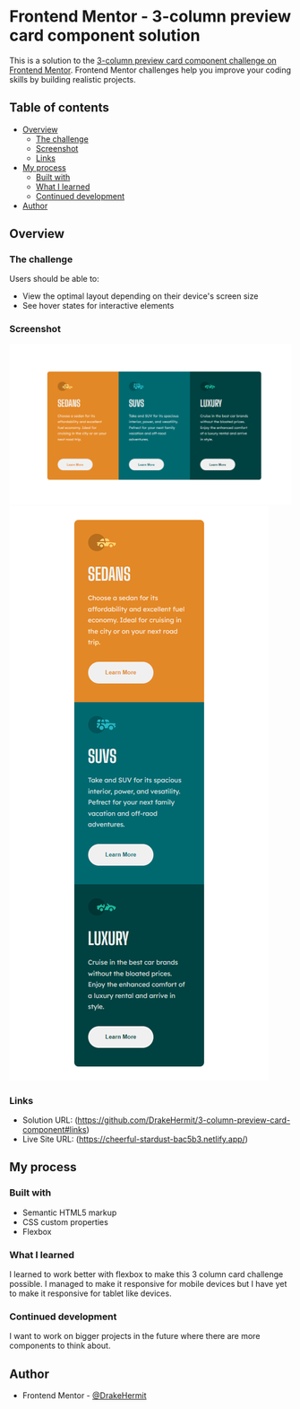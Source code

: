 # Frontend Mentor - 3-column preview card component solution

This is a solution to the [3-column preview card component challenge on Frontend Mentor](https://www.frontendmentor.io/challenges/3column-preview-card-component-pH92eAR2-). Frontend Mentor challenges help you improve your coding skills by building realistic projects. 

## Table of contents

- [Overview](#overview)
  - [The challenge](#the-challenge)
  - [Screenshot](#screenshot)
  - [Links](#links)
- [My process](#my-process)
  - [Built with](#built-with)
  - [What I learned](#what-i-learned)
  - [Continued development](#continued-development)
- [Author](#author)


## Overview

### The challenge

Users should be able to:

- View the optimal layout depending on their device's screen size
- See hover states for interactive elements

### Screenshot
![Screenshot of the challenge](<images/3 columns.png>)
![Screenshot of the challenge - mobile friendly](<images/3 columns mobile.png>)

### Links

- Solution URL: (https://github.com/DrakeHermit/3-column-preview-card-component#links)
- Live Site URL: (https://cheerful-stardust-bac5b3.netlify.app/)

## My process

### Built with

- Semantic HTML5 markup
- CSS custom properties
- Flexbox

### What I learned

I learned to work better with flexbox to make this 3 column card challenge possible. I managed to make it responsive for mobile devices but I have yet to make it responsive for tablet like devices.

### Continued development

I want to work on bigger projects in the future where there are more components to think about.

## Author
- Frontend Mentor - [@DrakeHermit](https://www.frontendmentor.io/profile/DrakeHermit)


